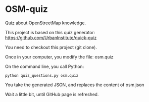 # OSM-quiz

Quiz about OpenStreetMap knowledge.

This project is based on this quiz generator: https://github.com/UrbanInstitute/quick-quiz

You need to checkout this project (git clone).

Once in your computer, you modify the file: osm.quiz

On the command line, you call Python:

    python quiz_questions.py osm.quiz

You take the generated JSON, and replaces the content of osm.json

Wait a little bit, until GitHub page is refreshed.
